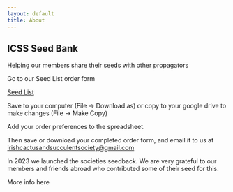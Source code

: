 ```yaml
---
layout: default
title: About
---
```

<div class="pagebackground clearfix">
    <div class="main_wrapper secondary">
        <section class="background_pages">
            <div class="about_header">
                <h2>
                    ICSS Seed Bank
                </h2>
                <p class="moto">Helping our members share their seeds with other propagators</p>
            </div>
        </section>
        <section class="section_about clearfix">
            <div class="right">
                <p>Go to our Seed List order form</p>
                <p><a href='https://docs.google.com/spreadsheets/d/1AFdAxVgmmPqCR-nR1S4zU4CM29IBpNmE/edit?usp=sharing&ouid=108345998675738765997&rtpof=true&sd=true'>Seed List</a></p>
                <p>Save to your computer (File -> Download as) or copy to your google drive to make changes (File -> Make Copy)</p>
                <p>Add your order preferences to the spreadsheet.</p>
                <p>Then save or download your completed order form, and email it to us at <a href='mailto:irishcactusandsucculentsociety@gmail.com'>irishcactusandsucculentsociety@gmail.com</a></p>
            </div>
            <div class="left">
                <p>In 2023 we launched the societies seedback. We are very grateful to our members and friends abroad who contributed some of their seed for this.</p>
                <p>More info here</p>
                <p></p>
            </div>
            <div class="question img clearfix">
            </div>
        </section>
    </div>
</div>
